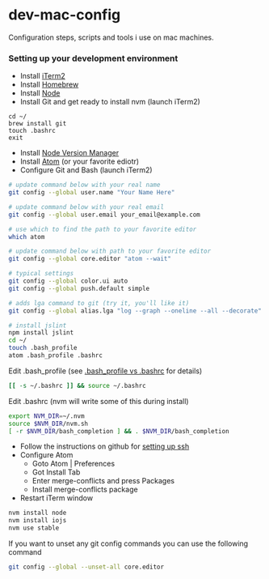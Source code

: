 # dev-mac-config

Configuration steps, scripts and tools i use on mac machines.

### Setting up your development environment

- Install [iTerm2](https://www.iterm2.com/)
- Install [Homebrew](http://brew.sh/)
- Install [Node](http://nodejs.org/)
- Install Git and get ready to install nvm (launch iTerm2)
```
cd ~/
brew install git
touch .bashrc
exit
```
- Install [Node Version Manager](https://github.com/creationix/nvm)
- Install [Atom](https://atom.io/) (or your favorite ediotr)
- Configure Git and Bash (launch iTerm2)
```bash
# update command below with your real name
git config --global user.name "Your Name Here"

# update command below with your real email
git config --global user.email your_email@example.com

# use which to find the path to your favorite editor
which atom

# update command below with path to your favorite editor
git config --global core.editor "atom --wait"

# typical settings
git config --global color.ui auto
git config --global push.default simple

# adds lga command to git (try it, you'll like it)
git config --global alias.lga "log --graph --oneline --all --decorate"

# install jslint
npm install jslint
cd ~/
touch .bash_profile
atom .bash_profile .bashrc
```
Edit .bash_profile (see [.bash_profile vs .bashrc](http://www.joshstaiger.org/archives/2005/07/bash_profile_vs.html) for details)
```bash
[[ -s ~/.bashrc ]] && source ~/.bashrc
```
Edit .bashrc (nvm will write some of this during install)
```bash
export NVM_DIR=~/.nvm
source $NVM_DIR/nvm.sh
[ -r $NVM_DIR/bash_completion ] && . $NVM_DIR/bash_completion
```
- Follow the instructions on github for [setting up ssh](https://help.github.com/articles/generating-ssh-keys/)
- Configure Atom
  - Goto Atom | Preferences
  - Got Install Tab
  - Enter merge-conflicts and press Packages
  - Install merge-conflicts package
- Restart iTerm window
```bash
nvm install node
nvm install iojs
nvm use stable
```
If you want to unset any git config commands you can use the following command
```bash
git config --global --unset-all core.editor
```
